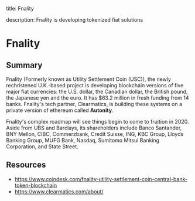 title: Fnality

description: Fnality is developing tokenized fiat solutions

# Fnality

## Summary
Fnality (Formerly known as Utility Settlement Coin (USC)), the newly rechristened U.K.-based project is developing blockchain versions of five major fiat currencies: the U.S. dollar, the Canadian dollar, the British pound, the Japanese yen and the euro. It has $63.2 million in fresh funding from 14 banks. Fnality's tech partner, Clearmatics, is building these systems on a private version of ethereum called **Autonity**. 

Fnality's complex roadmap will see things begin to come to fruition in 2020. Aside from UBS and Barclays, its shareholders include Banco Santander, BNY Mellon, CIBC, Commerzbank, Credit Suisse, ING, KBC Group, Lloyds Banking Group, MUFG Bank, Nasdaq, Sumitomo Mitsui Banking Corporation, and State Street.

## Resources

* https://www.coindesk.com/fnality-utility-settlement-coin-central-bank-token-blockchain
* https://www.clearmatics.com/about/
